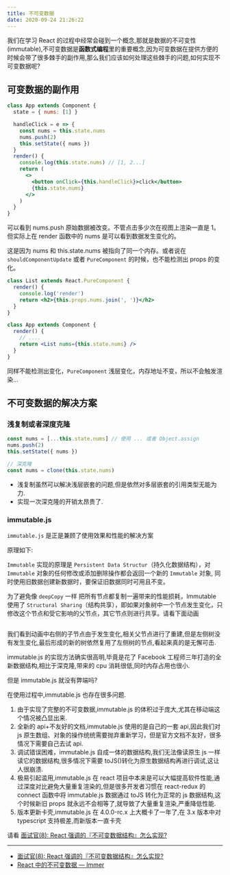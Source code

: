 ```yaml
---
title: 不可变数据
date: 2020-09-24 21:26:22
---
```


我们在学习 React 的过程中经常会碰到一个概念,那就是数据的不可变性(immutable),不可变数据是**函数式编程**里的重要概念,因为可变数据在提供方便的时候会带了很多棘手的副作用,那么我们应该如何处理这些棘手的问题,如何实现不可变数据呢?

## 可变数据的副作用

```jsx
class App extends Component {
  state = { nums: [1] }

  handleClick = e => {
    const nums = this.state.nums
    nums.push(2)
    this.setState({ nums })
  }
  render() {
    console.log(this.state.nums) // [1, 2...]
    return (
      <>
        <button onClick={this.handleClick}>click</button>
        {this.state.nums}
      </>
    )
  }
}
```

可以看到 nums.push 原始数据被改变。不管点击多少次在视图上渲染一直是 1。但实际上在 render 函数中的 nums 是可以看到数据发生变化的。

这是因为 nums 和 this.state.nums 被指向了同一个内存。或者说在 `shouldComponentUpdate` 或者 `PureComponent` 的时候，也不能检测出 props 的变化。

```jsx
class List extends React.PureComponent {
  render() {
    console.log('render')
    return <h2>{this.props.nums.join(', ')}</h2>
  }
}

class App extends Component {
  render() {
    // ....
    return <List nums={this.state.nums} />
  }
}
```

同样不能检测出变化，`PureComponent` 浅层变化，内存地址不变，所以不会触发渲染...

## 不可变数据的解决方案

### 浅复制或者深度克隆

```js
const nums = [...this.state.nums] // 使用 ... 或者 Object.assign
nums.push(2)
this.setState({ nums })

// 深克隆
const nums = clone(this.state.nums)
```

- 浅复制虽然可以解决浅层嵌套的问题,但是依然对多层嵌套的引用类型无能为力.
- 实现一次深克隆的开销太昂贵了.

### immutable.js

`immutable.js` 是正是兼顾了使用效果和性能的解决方案

原理如下:

`Immutable` 实现的原理是 `Persistent Data Structur`（持久化数据结构），对 `Immutable` 对象的任何修改或添加删除操作都会返回一个新的 `Immutable` 对象, 同时使用旧数据创建新数据时，要保证旧数据同时可用且不变。

为了避免像 `deepCopy` 一样 把所有节点都复制一遍带来的性能损耗，Immutable 使用了 `Structural Sharing`（结构共享），即如果对象树中一个节点发生变化，只修改这个节点和受它影响的父节点，其它节点则进行共享。请看下面动画

<img className='small' alt='' src='https://gitee.com/alvin0216/cdn/raw/master/img/react/immutable.png' />

我们看到动画中右侧的子节点由于发生变化,相关父节点进行了重建,但是左侧树没有发生变化,最后形成的新的树依然复用了左侧树的节点,看起来真的是无懈可击.

immutable.js 的实现方法确实很高明,毕竟是花了 Facebook 工程师三年打造的全新数据结构,相比于深克隆,带来的 cpu 消耗很低,同时内存占用也很小.

但是 immutable.js 就没有弊端吗?

在使用过程中,immutable.js 也存在很多问题.

1. 由于实现了完整的不可变数据,immutable.js 的体积过于庞大,尤其在移动端这个情况被凸显出来.
2. 全新的 api+不友好的文档,immutable.js 使用的是自己的一套 api,因此我们对 js 原生数组、对象的操作统统需要抛弃重新学习，但是官方文档不友好，很多情况下需要自己去试 api.
3. 调试错误困难，immutable.js 自成一体的数据结构,我们无法像读原生 js 一样读它的数据结构,很多情况下需要 toJS()转化为原生数据结构再进行调试,这让人很崩溃.
4. 极易引起滥用,immutable.js 在 react 项目中本来是可以大幅提高软件性能,通过深度对比避免大量重复渲染的,但是很多开发者习惯在 react-redux 的 connect 函数中将 immutable.js 数据通过 toJS 转化为正常的 js 数据结构,这个时候新旧 props 就永远不会相等了,就导致了大量重复渲染,严重降低性能.
5. 版本更新卡壳,immutable.js 在 4.0.0-rc.x 上大概卡了一年了,在 3.x 版本中对 typescript 支持极差,而新版本一直卡壳

请看 [面试官(8): React 强调的『不可变数据结构』怎么实现?](https://juejin.im/post/6844903859618332680)

---

- [面试官(8): React 强调的『不可变数据结构』怎么实现?](https://juejin.im/post/6844903859618332680)
- [React 中的不可变数据 — Immer](https://juejin.im/post/6846687604130185230)
